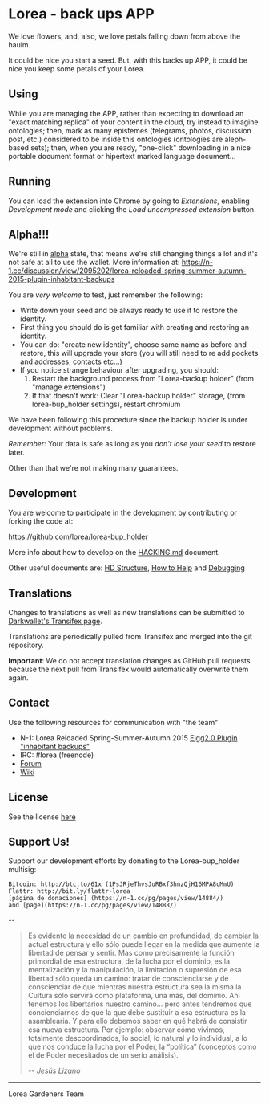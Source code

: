 Lorea - back ups APP
===========

We love flowers, and, also, we love petals falling down from above the haulm.

It could be nice you start a seed. But, with this backs up APP, it could be nice you keep some petals of your Lorea.

Using
------------
While you are managing the APP, rather than expecting to download an "exact matching replica" of your content in the cloud, try instead to imagine ontologies; then, mark as many epistemes (telegrams, photos, discussion post, etc.) considered to be inside this ontologies (ontologies are aleph-based sets); then, when you are ready, "one-click" downloading in a nice portable document format or hipertext marked language document...

Running
-----------

You can load the extension into Chrome by going to _Extensions_, enabling _Development mode_ and clicking the _Load uncompressed extension_ button.


Alpha!!!
-----------
We're still in [alpha](http://en.wikipedia.org/wiki/Software_release_life_cycle#Alpha) state, that means we're still changing things a lot and it's not safe at all to use the wallet.
More information at: https://n-1.cc/discussion/view/2095202/lorea-reloaded-spring-summer-autumn-2015-plugin-inhabitant-backups

You are *very welcome* to test, just remember the following:
 * Write down your seed and be always ready to use it to restore the identity.
 * First thing you should do is get familiar with creating and restoring an identity.
 * You can do: "create new identity", choose same name as before and restore, this will upgrade your store (you will still need to re add pockets and addresses, contacts etc...)
 * If you notice strange behaviour after upgrading, you should:
    1. Restart the background process from "Lorea-backup holder" (from "manage extensions")
    2. If that doesn't work: Clear "Lorea-backup holder" storage, (from lorea-bup_holder settings), restart chromium

We have been following this procedure since the backup holder is under development without problems.

*Remember*: Your data is safe as long as you *don't lose your seed* to restore later.

Other than that we're not making many guarantees.


Development
-----------
You are welcome to participate in the development by contributing or forking the code at:

<https://github.com/lorea/lorea-bup_holder>

More info about how to develop on the [HACKING.md](HACKING.md) document.

Other useful documents are: [HD Structure](https://wiki.unsystem.net/en/index.php/DarkWallet/HDWallet), [How to Help](https://wiki.unsystem.net/en/index.php/DarkWallet/HowToHelp) and [Debugging](https://wiki.unsystem.net/en/index.php/DarkWallet/Debug)


Translations
-----------
Changes to translations as well as new translations can be submitted to [Darkwallet's Transifex page](https://www.transifex.com/projects/p/lorea/lorea-bup_holder).

Translations are periodically pulled from Transifex and merged into the git repository.

**Important**: We do not accept translation changes as GitHub pull requests because the next pull from Transifex would automatically overwrite them again.


Contact
-----------

Use the following resources for communication with "the team"

* N-1: Lorea Reloaded Spring-Summer-Autumn 2015 [Elgg2.0 Plugin "inhabitant backups"](https://n-1.cc/tasks/view/2095737/lorea-reloaded-spring-summer-autumn-2015-plugin-inhabitant-backups)
* IRC: #lorea (freenode)
* [Forum](https://n-1.cc/g/lorea+code)
* [Wiki](https://n-1.cc/dokuwiki/17605/doku.php?id=webpg)


License
------------
See the license [here](COPYRIGHT)

Support Us!
------------

Support our development efforts by donating to the Lorea-bup_holder multisig:

    Bitcoin: http://btc.to/61x (1PsJRjeThvsJuRBxf3hnzQjH16MPA8cMmU)
    Flattr: http://bit.ly/flattr-lorea
    [página de donaciones] (https://n-1.cc/pg/pages/view/14884/)
    and [page](https://n-1.cc/pg/pages/view/14888/)


--

> Es evidente la necesidad de un cambio en
profundidad, de cambiar la actual estructura y ello sólo
puede llegar en la medida que aumente la libertad de
pensar y sentir. Mas como precisamente la función primordial
de esa estructura, de la lucha por el dominio, es
la mentalización y la manipulación, la limitación o
supresión de esa libertad sólo queda un camino: tratar de
conscienciarse y de conscienciar de que mientras nuestra
estructura sea la misma la Cultura sólo servirá como plataforma,
una más, del dominio. Ahí tenemos los libertarios
nuestro camino… pero antes tendremos que concienciarnos
de que la que debe sustituir a esa estructura
es la asamblearia. Y para ello debemos saber en qué
habrá de consistir esa nueva estructura. Por ejemplo:
observar cómo vivimos, totalmente descoordinados, lo
social, lo natural y lo individual, a lo que nos conduce la
lucha por el Poder, la “política” (conceptos como el de
Poder necesitados de un serio análisis).
>
> -- <cite>Jesús Lizano</cite>

- - -

Lorea Gardeners Team
